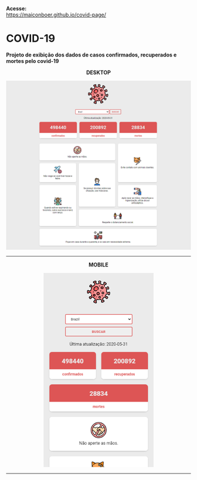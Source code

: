 **Acesse:**  
https://maiconboer.github.io/covid-page/  

# COVID-19
**Projeto de exibição dos dados de casos confirmados, recuperados e mortes pelo covid-19**    

<p align="center"><strong>DESKTOP</strong></p>
<p align="center">
<img src=".github/desktop.png" width="800"/>


------------------------------------------

<p align="center"><strong>MOBILE</strong></p>
<p align="center">
<img src=".github/mobile.png" width="300"/>
</p>

------------------------------------------

